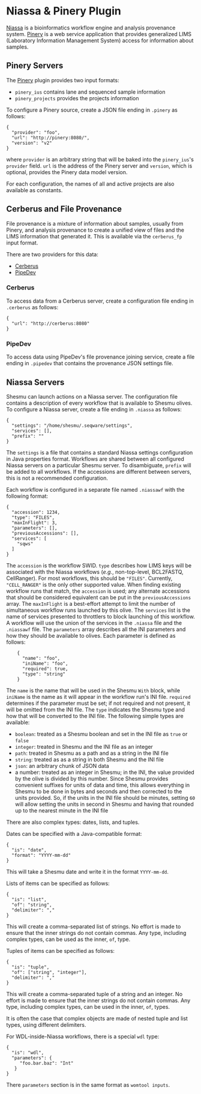 # Niassa & Pinery Plugin
[Niassa](https://github.com/oicr-gsi/niassa) is a bioinformatics workflow engine
and analysis provenance system.
[Pinery](http://github.com/oicr-gsi/pinery) is a web service application that
provides generalized LIMS (Laboratory Information Management System) access for information about samples.

## Pinery Servers
The [Pinery](https://github.com/oicr-gsi/pinery) plugin provides two input formats:

- `pinery_ius` contains lane and sequenced sample information
- `pinery_projects` provides the projects information

To configure a Pinery source, create a JSON file ending in `.pinery` as follows:

    {
      "provider": "foo",
      "url": "http://pinery:8080/",
      "version": "v2"
    }

where `provider` is an arbitrary string that will be baked into the
`pinery_ius`'s `provider` field. `url` is the address of the Pinery server and
`version`, which is optional, provides the Pinery data model version.

For each configuration, the names of all and active projects are also available
as constants.

## Cerberus and File Provenance
File provenance is a mixture of information about samples, usually from Pinery,
and analysis provenance to create a unified view of files and the LIMS
information that generated it.  This is available via the `cerberus_fp` input
format.

There are two providers for this data:

- [Cerberus](https://github.com/oicr-gsi/cerberus)
- [PipeDev](https://github.com/oicr-gsi/pipedev)

### Cerberus
To access data from a Cerberus server, create a configuration file ending in
`.cerberus` as follows:

    {
      "url": "http://cerberus:8080"
    }

### PipeDev
To access data using PipeDev's file provenance joining service, create a file
ending in `.pipedev` that contains the provenance JSON settings file.

## Niassa Servers
Shesmu can launch actions on a Niassa server. The configuration file contains a
description of every workflow that is available to Shesmu olives. To configure
a Niassa server, create a file ending in `.niassa` as follows:

    {
      "settings": "/home/shesmu/.seqware/settings",
      "services": [],
      "prefix": ""
    }

The `settings` is a file that contains a standard Niassa settings configuration
in Java properties format. Workflows are shared between all configured Niassa
servers on a particular Shesmu server. To disambiguate, `prefix` will be added
to all workflows. If the accessions are different between servers, this is not
a recommended configuration.

Each workflow is configured in a separate file named
`.niassawf` with the following format:

    {
      "accession": 1234,
      "type": "FILES",
      "maxInFlight": 3,
      "parameters": [],
      "previousAccessions": [],
      "services": [
        "sqws"
      ]
    }

The `accession` is the workflow SWID. `type` describes how LIMS keys will be
associated with the Niassa workflows (_e.g._, non-top-level,  BCL2FASTQ,
CellRanger). For most workflows, this should be `"FILES"`. Currently,
`"CELL_RANGER"` is the only other supported value. When finding existing
workflow runs that match, the `accession` is used; any alternate accessions
that should be considered equivalent can be put in the `previousAccessions`
array. The `maxInFlight` is a best-effort attempt to limit the number of
simultaneous workflow runs launched by this olive. The `services` list is the
name of services presented to throttlers to block launching of this workflow.
A workflow will use the union of the services in the `.niassa` file and the
`.niassawf` file.  The `parameters` array describes all the INI parameters and
how they should be available to olives. Each parameter is defined as follows:
 
        {
          "name": "foo",
          "iniName": "foo",
          "required": true,
          "type": "string"
        }

The `name` is the name that will be used in the Shesmu `With` block, while
`iniName` is the name as it will appear in the workflow run's INI file.
`required` determines if the parameter must be set; if not required and not
present, it will be omitted from the INI file. The `type` indicates the Shesmu
type and how that will be converted to the INI file. The following simple types
are available:

- `boolean`: treated as a Shesmu boolean and set in the INI file as `true` or `false`
- `integer`: treated in Shesmu and the INI file as an integer
- `path`: treated in Shesmu as a path and as a string in the INI file
- `string`: treated as as a string in both Shesmu and the INI file
- `json`: an arbitrary chunk of JSON data
- a number: treated as an integer in Shesmu; in the INI, the value provided by the olive is divided by this number. Since Shesmu provides convenient suffixes for units of data and time, this allows everything in Shesmu to be done in bytes and seconds and then corrected to the units provided. So, if the units in the INI file should be minutes, setting `60` will allow setting the units in second in Shesmu and having that rounded up to the nearest minute in the INI file

There are also complex types: dates, lists, and tuples.

Dates can be specified with a Java-compatible format:

    {
      "is": "date",
      "format": "YYYY-mm-dd"
    }

This will take a Shesmu date and write it in the format `YYYY-mm-dd`.

Lists of items can be specified as follows:

    {
      "is": "list",
      "of": "string",
      "delimiter": ","
    }

This will create a comma-separated list of strings. No effort is made to ensure
that the inner strings do not contain commas. Any type, including complex
types, can be used as the inner, `of`, type.

Tuples of items can be specified as follows:

    {
      "is": "tuple",
      "of": ["string", "integer"],
      "delimiter": ","
    }

This will create a comma-separated tuple of a string and an integer. No effort
is made to ensure that the inner strings do not contain commas. Any type,
including complex types, can be used in the inner, `of`, types.

It is often the case that complex objects are made of nested tuple and list
types, using different delimiters.

For WDL-inside-Niassa workflows, there is a special `wdl` type:

    {
      "is": "wdl",
      "parameters": {
         "foo.bar.baz": "Int"
       }
    }

There `parameters` section is in the same format as `womtool inputs`.
